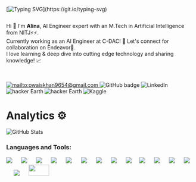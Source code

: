 [![Typing SVG](https://readme-typing-svg.demolab.com?font=Fira+Code&duration=3000&pause=1000&color=C792E9&random=true&width=900&lines=%F0%9F%91%A8%E2%80%8D%F0%9F%92%BB+Hi+there!+%F0%9F%91%8B+I'm+Alina+;AI+Engineer+|M.Tech+|Artificial+Intelligence+from+NIT+Jalandhar.;Currently+working+as+an+AI+Engineer+at+C-DAC!+;%F0%9F%9A%80+Let's+connect+for+Collabaration+on+Endeavor.)](https://git.io/typing-svg)
<div style="display: flex; flex-direction: column;">
  <div style="flex: 1; margin-right: 10px;">
    <ul style="list-style-type: none; padding: 0;">
      <li>Hi 👋 I'm <b>Alina</b>, AI Engineer expert with an M.Tech in Artificial Intelligence from NITJ⚡⚡.</li>
      <li> Currently working as an AI Engineer at C-DAC! 🚀 Let's connect for collaboration on Endeavor🤝.</li>
      <li>I love learning & deep dive into cutting edge technology and sharing knowledge! 📈</li>
    </ul>
  </div>
</div>


<h2 align="left">
</h2> 

  <a href="mailto:nazalina930@gmail.com">
    <img src="https://img.shields.io/badge/Gmail-D14836?style=for-the-badge&logo=gmail&logoColor=white" alt="mailto:owaiskhan9654@gmail.com"/>
  </a>
  
  <a href="https://github.com/AlinaNaz05" style="color: inherit; text-decoration: none;">
    <img src="https://img.shields.io/badge/-Github-000?style=for-the-badge&logo=Github&logoColor=white&link=https://github.com/AlinaNaz05" alt="GitHub badge" />
  </a>
  
  <a href="https://www.linkedin.com/in/AlinaNaz05/" style="color: inherit; text-decoration: none;">
    <img src="https://img.shields.io/badge/-LinkedIn-blue?style=for-the-badge&logo=Linkedin&logoColor=white&link=https://www.linkedin.com/in/AlinaNaz05/" alt="LinkedIn" />
  </a>

  <a href="https://www.LeetCode.com/@AlinaNaz05" style="color: inherit; text-decoration: none;">
<img src="https://img.shields.io/badge/LeetCode-%232C3454.svg?&style=for-the-badge&logo=LeetCode&logoColor=Blue/" alt="hacker Earth" /> 
  </a>
  
  <a href="https://www.hackerearth.com/@AlinaNaz05" style="color: inherit; text-decoration: none;">
<img src="https://img.shields.io/badge/HackerEarth-%232C3454.svg?&style=for-the-badge&logo=HackerEarth&logoColor=Blue/" alt="hacker Earth" /> 
  </a>
  
  <a href="https://www.kaggle.com/AlinaNaz05" style="color: inherit; text-decoration: none;">
 <img src="https://img.shields.io/badge/Kaggle-20BEFF?style=for-the-badge&logo=Kaggle&logoColor=white" alt="Kaggle" /> 
  </a>
    
</p>


# Analytics ⚙️


![GitHub Stats](https://github-readme-stats.vercel.app/api?username=YourGitHubUsername&show_icons=true&count_private=true&hide=prs,issues,stars)


 </p> <h3 align="left">
 
 Languages and Tools:

 
[![](https://img.shields.io/badge/Python-3776AB?style=for-the-badge&logo=python&logoColor=white)](https://www.linkedin.com/in/alinanaz05/) &emsp;
[![](https://img.shields.io/badge/Machine%20Learning-EE4C2C?style=for-the-badge&logo=MachineLearning&logoColor=white)](https://www.linkedin.com/in/alinanaz05/) &emsp;
[![](https://img.shields.io/badge/Deep%20Learning-EE4C2C?style=for-the-badge&logo=DeepLearning&logoColor=white)](https://www.linkedin.com/in/alinanaz05/) &emsp;
[![](https://img.shields.io/badge/NLP-3776AB?style=for-the-badge&logo=NLP&logoColor=white)](https://www.linkedin.com/in/alinanaz05/) &emsp;
[![](https://img.shields.io/badge/Large%20Language%20Model-3776AB?style=for-the-badge&logo=LargeLanguageModel&logoColor=white)](https://www.linkedin.com/in/alinanaz05/) &emsp;
[![](https://img.shields.io/badge/Generative%20AI-76B900?style=for-the-badge&logo=GenerativeAI&logoColor=white)](https://www.linkedin.com/in/alinanaz05/) &emsp;
[![](https://img.shields.io/badge/Statical%20Modeling-FFBE00?style=for-the-badge&logo=StaticalModeling&logoColor=white)](https://www.linkedin.com/in/alinanaz05/) &emsp;
[![](https://img.shields.io/badge/Linux-FCC624?style=for-the-badge&logo=linux&logoColor=black)](https://www.linkedin.com/in/alinanaz05/) &emsp;
[![](https://img.shields.io/badge/Git-f02913?style=for-the-badge&logo=git&logoColor=white)](https://www.linkedin.com/in/alinanaz05/)&emsp;
[![](https://img.shields.io/badge/Docker-f02913?style=for-the-badge&logo=Docker&logoColor=white)](https://www.linkedin.com/in/AlinaNaz05/) &emsp;
[![](https://img.shields.io/badge/On--Prem-792DE4?style=for-the-badge&logo=On-Prem&logoColor=white)](https://www.linkedin.com/in/AlinaNaz05/) &emsp;
[![](https://img.shields.io/badge/Azure-f02913?style=for-the-badge&logo=Azure&logoColor=white)](https://www.linkedin.com/in/alinanaz05/) &emsp;
[![](https://img.shields.io/badge/MLOps-f02913?style=for-the-badge&logo=MLOps&logoColor=white)](https://www.linkedin.com/in/alinanaz05/) &emsp;
[![](https://img.shields.io/badge/Monitoring%20Tools%20and%20Alerts-EE4C2C?style=for-the-badge&logo=MonitoringTools&logoColor=white)](https://www.linkedin.com/in/alinanaz05/) &emsp;
<a href="https://www.linkedin.com/in/owaiskhan9654"/><img src="https://raw.githubusercontent.com/huggingface/awesome-huggingface/main/logo.svg" height=30 width=55></img></a>
